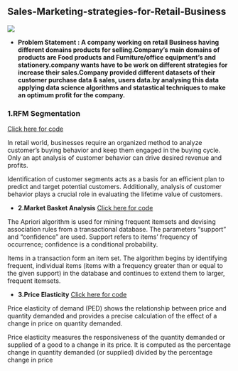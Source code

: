 ## Sales-Marketing-strategies-for-Retail-Business

![](https://github.com/pavano1760/Sales-Marketing-strategies-for-Retail-Business/blob/master/symbol.PNG) 
- **Problem Statement : 
A company working on retail Business having different domains products for selling.Company’s main domains of products are Food products and Furniture/office equipment’s and stationery.company wants have to be work on different strategies for increase their sales.Company provided different datasets of their customer purchase data & sales, users data.by analysing this data applying data science algorithms and statastical techniques to make an optimum profit for the company.**

### 1.RFM Segmentation  
[Click here for code](https://github.com/pavano1760/Sales-Marketing-strategies-for-Retail-Business/blob/master/1.RFM_Score_calculation%20for%20Customer%20Segmentation.ipynb)

In retail world, businesses require an organized method to analyze customer’s buying behavior and keep them engaged in the buying cycle. Only an apt analysis of customer behavior can drive desired revenue and profits.

Identification of customer segments acts as a basis for an efficient plan to predict and target potential customers. Additionally, analysis of customer behavior plays a crucial role in evaluating the lifetime value of customers.

- **2.Market Basket Analysis**  [Click here for code](https://github.com/pavano1760/Sales-Marketing-strategies-for-Retail-Business/blob/master/2.Market%20Basket%20Analysis.ipynb)

The Apriori algorithm is used for mining frequent itemsets and devising association rules from a transactional database. The parameters “support” and “confidence” are used. Support refers to items’ frequency of occurrence; confidence is a conditional probability.

Items in a transaction form an item set. The algorithm begins by identifying frequent, individual items (items with a frequency greater than or equal to the given support) in the database and continues to extend them to larger, frequent itemsets.


- **3.Price Elasticity**  [Click here for code](https://github.com/pavano1760/Sales-Marketing-strategies-for-Retail-Business/blob/master/3.Price%20Elasticity.ipynb)

Price elasticity of demand (PED) shows the relationship between price and quantity demanded and provides a precise calculation of the effect of a change in price on quantity demanded.

Price elasticity measures the responsiveness of the quantity demanded or supplied of a good to a change in its price. It is computed as the percentage change in quantity demanded (or supplied) divided by the percentage change in price




